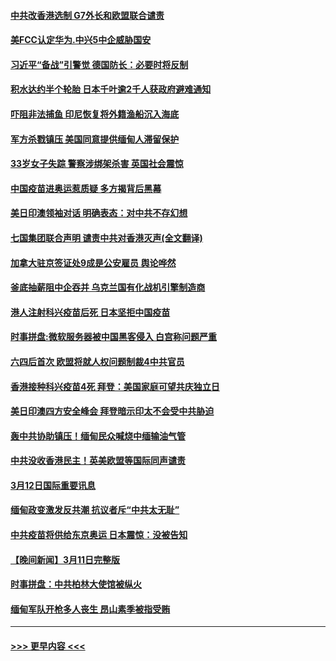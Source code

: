 #### [中共改香港选制 G7外长和欧盟联合谴责](../pages/prog202/a103073012.md?t=03140001) 
#### [美FCC认定华为.中兴5中企威胁国安](../pages/prog202/a103072993.md?t=03140001) 
#### [习近平“备战”引警觉 德国防长：必要时将反制](../pages/prog202/a103072849.md?t=03140001) 
#### [积水达约半个轮胎 日本千叶逾2千人获政府避难通知](../pages/prog202/a103072861.md?t=03140001) 
#### [吓阻非法捕鱼 印尼恢复将外籍渔船沉入海底](../pages/prog202/a103072782.md?t=03140001) 
#### [军方杀戮镇压 美国同意提供缅甸人滞留保护](../pages/prog202/a103072767.md?t=03140001) 
#### [33岁女子失踪 警察涉绑架杀害 英国社会震惊](../pages/prog202/a103072690.md?t=03140001) 
#### [中国疫苗进奥运惹质疑 多方揭背后黑幕](../pages/prog202/a103072697.md?t=03140001) 
#### [美日印澳领袖对话 明确表态：对中共不存幻想](../pages/prog202/a103072692.md?t=03140001) 
#### [七国集团联合声明 谴责中共对香港灭声(全文翻译)](../pages/prog202/a103072615.md?t=03140001) 
#### [加拿大驻京签证处9成是公安雇员 舆论哗然](../pages/prog202/a103072532.md?t=03140001) 
#### [釜底抽薪阻中企吞并 乌克兰国有化战机引擎制造商](../pages/prog202/a103072502.md?t=03140001) 
#### [港人注射科兴疫苗后死 日本坚拒中国疫苗](../pages/prog202/a103072533.md?t=03140001) 
#### [时事拼盘:微软服务器被中国黑客侵入 白宫称问题严重](../pages/prog202/a103072512.md?t=03140001) 
#### [六四后首次 欧盟将就人权问题制裁4中共官员](../pages/prog202/a103072479.md?t=03140001) 
#### [香港接种科兴疫苗4死 拜登：美国家庭可望共庆独立日](../pages/prog202/a103072368.md?t=03140001) 
#### [美日印澳四方安全峰会 拜登暗示印太不会受中共胁迫](../pages/prog202/a103072370.md?t=03140001) 
#### [轰中共协助镇压！缅甸民众喊烧中缅输油气管](../pages/prog202/a103072179.md?t=03140001) 
#### [中共没收香港民主！英美欧盟等国际同声谴责](../pages/prog202/a103072307.md?t=03140001) 
#### [3月12日国际重要讯息](../pages/prog202/a103072171.md?t=03140001) 
#### [缅甸政变激发反共潮 抗议者斥“中共太无耻”](../pages/prog202/a103072130.md?t=03140001) 
#### [中共疫苗将供给东京奥运 日本震惊：没被告知](../pages/prog202/a103072084.md?t=03140001) 
#### [【晚间新闻】3月11日完整版](../pages/prog202/a103071990.md?t=03140001) 
#### [时事拼盘：中共柏林大使馆被纵火](../pages/prog202/a103071830.md?t=03140001) 
#### [缅甸军队开枪多人丧生 昂山素季被指受贿](../pages/prog202/a103071826.md?t=03140001) 

----
#### [ >>> 更早内容 <<< ](../indexes/prog202-earlier.md)
